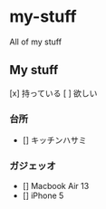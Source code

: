# my-stuff
All of my stuff 

My stuff
---

[x] 持っている
[ ] 欲しい

### 台所

- [] キッチンハサミ 

### ガジェッオ 

- [] Macbook Air 13
- [] iPhone 5


